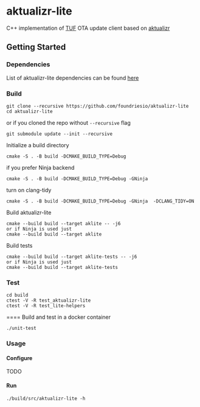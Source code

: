 # aktualizr-lite


C++ implementation of [TUF](https://theupdateframework.io/) OTA update client based on [aktualizr](https://github.com/advancedtelematic/aktualizr)


## Getting Started

### Dependencies
List of aktualizr-lite dependencies can be found [here](https://github.com/advancedtelematic/aktualizr#dependencies)

### Build

```
git clone --recursive https://github.com/foundriesio/aktualizr-lite
cd aktualizr-lite
```
or if you cloned the repo without `--recursive` flag
```
git submodule update --init --recursive
```
Initialize a build directory
```
cmake -S . -B build -DCMAKE_BUILD_TYPE=Debug
```
if you prefer Ninja backend
```
cmake -S . -B build -DCMAKE_BUILD_TYPE=Debug -GNinja
```
turn on clang-tidy
```
cmake -S . -B build -DCMAKE_BUILD_TYPE=Debug -GNinja  -DCLANG_TIDY=ON
```
Build aktualizr-lite
```
cmake --build build --target aklite -- -j6
or if Ninja is used just
cmake --build build --target aklite
```

Build tests
```
cmake --build build --target aklite-tests -- -j6
or if Ninja is used just
cmake --build build --target aklite-tests
```

### Test
```
cd build
ctest -V -R test_aktualizr-lite
ctest -V -R test_lite-helpers
```

==== Build and test in a docker container
```
./unit-test
```

### Usage

#### Configure
TODO

#### Run
```
./build/src/aktualizr-lite -h
```
